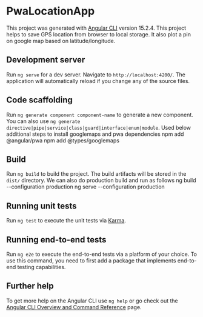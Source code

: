 # PwaLocationApp

This project was generated with [Angular CLI](https://github.com/angular/angular-cli) version 15.2.4.
This project helps to save GPS location from browser to local storage. It also plot a pin on google map based on latitude/longitude.

## Development server

Run `ng serve` for a dev server. Navigate to `http://localhost:4200/`. The application will automatically reload if you change any of the source files.

## Code scaffolding

Run `ng generate component component-name` to generate a new component. You can also use `ng generate directive|pipe|service|class|guard|interface|enum|module`.
Used below additional steps to install googlemaps and pwa dependencies
npm add @angular/pwa
npm add @types/googlemaps
## Build

Run `ng build` to build the project. The build artifacts will be stored in the `dist/` directory.
We can also do production build and run as follows
ng build --configuration production
ng serve --configuration production
## Running unit tests

Run `ng test` to execute the unit tests via [Karma](https://karma-runner.github.io).

## Running end-to-end tests

Run `ng e2e` to execute the end-to-end tests via a platform of your choice. To use this command, you need to first add a package that implements end-to-end testing capabilities.

## Further help

To get more help on the Angular CLI use `ng help` or go check out the [Angular CLI Overview and Command Reference](https://angular.io/cli) page.
